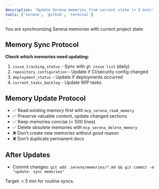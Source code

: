 ```yaml
---
description: 'Update Serena memories from current state (< 5 min)'
tools: ['serena', 'github', 'terminal']
---
```


You are synchronizing Serena memories with current project state:

## Memory Sync Protocol

**Check which memories need updating:**
1. `issue_tracking_status` - Sync with `gh issue list` (daily)
2. `repository_configuration` - Update if CI/security config changed
3. `deployment_status` - Update if deployments occurred
4. `current_tasks_backlog` - Update WIP tasks

## Memory Update Protocol
- ✅ Read existing memory first with `mcp_serena_read_memory`
- ✅ Preserve valuable content, update changed sections
- ✅ Keep memories concise (< 500 lines)
- ✅ Delete obsolete memories with `mcp_serena_delete_memory`
- ❌ Don't create new memories without good reason
- ❌ Don't duplicate permanent docs

## After Updates
- Commit changes: `git add .serena/memories/*.md && git commit -m "update: sync memories"`

Target: < 5 min for routine syncs.
